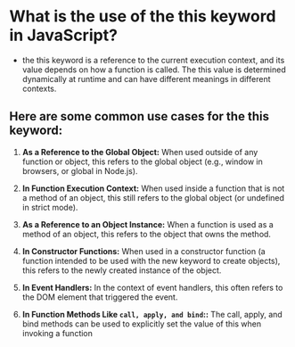 # What is the use of the this keyword in JavaScript? 

- the this keyword is a reference to the current execution context, and its value depends on how a function is called. The this value is determined dynamically at runtime and can have different meanings in different contexts. 

## Here are some common use cases for the this keyword:

1. **As a Reference to the Global Object:** When used outside of any function or object, this refers to the global object (e.g., window in browsers, or global in Node.js).

1. **In Function Execution Context:** When used inside a function that is not a method of an object, this still refers to the global object (or undefined in strict mode).

1. **As a Reference to an Object Instance:** When a function is used as a method of an object, this refers to the object that owns the method.

1. **In Constructor Functions:** When used in a constructor function (a function intended to be used with the new keyword to create objects), this refers to the newly created instance of the object.

1. **In Event Handlers:** In the context of event handlers, this often refers to the DOM element that triggered the event.

1. **In Function Methods Like `call, apply, and bind`::** The call, apply, and bind methods can be used to explicitly set the value of this when invoking a function